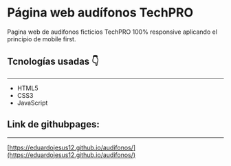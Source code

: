 
# Página web audífonos TechPRO
Pagina web de audifonos ficticios TechPRO 100% responsive aplicando el principio de mobile first.


## Tcnologías usadas 👇
---

* HTML5
* CSS3
* JavaScript


## Link de githubpages:
---
[https://eduardojesus12.github.io/audifonos/](https://eduardojesus12.github.io/audifonos/)


